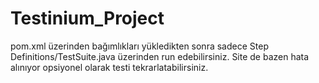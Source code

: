 # Testinium_Project
pom.xml üzerinden bağımlıkları yükledikten sonra sadece Step Definitions/TestSuite.java üzerinden run edebilirsiniz.
Site de bazen hata alınıyor opsiyonel olarak testi tekrarlatabilirsiniz.
